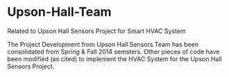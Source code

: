# Upson-Hall-Team
Related to Upson Hall Sensors Project for Smart HVAC System

The Project Development from Upson Hall Sensors Team has been consolidated from Spring & Fall 2014 semsters. Other pieces of code have been modified (as cited) to implement the HVAC System for the Upson Hall Sensors Project.


